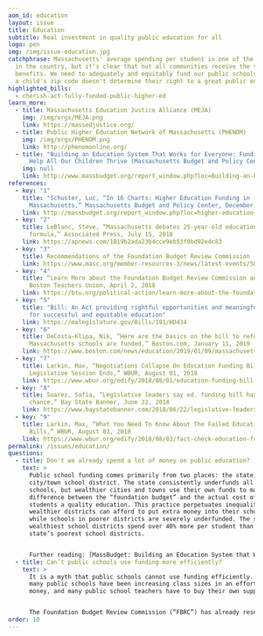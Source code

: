 ```yaml
---
aom_id: education
layout: issue
title: Education
subtitle: Real investment in quality public education for all
logo: pen
img: /img/issue-education.jpg
catchphrase: Massachusetts' average spending per student is one of the highest
  in the country, but it's clear that not all communities receive the same
  benefits. We need to adequately and equitably fund our public schools so that
  a child's zip code doesn't determine their right to a great public education.
highlighted_bills:
  - cherish-act-fully-funded-public-higher-ed
learn_more:
  - title: Massachusetts Education Justice Alliance (MEJA)
    img: /img/orgs/MEJA.png
    link: https://massedjustice.org/
  - title: Public Higher Education Network of Massachusetts (PHENOM)
    img: /img/orgs/PHENOM.png
    link: http://phenomonline.org/
  - title: "Building an Education System That Works for Everyone: Funding Reforms to
      Help All Our Children Thrive (Massachusetts Budget and Policy Center)"
    img: null
    link: http://www.massbudget.org/report_window.php?loc=Building-an-Education-System-that-Works-for-Everyone.html
references:
  - key: "1"
    title: "Schuster, Luc, “In 16 Charts: Higher Education Funding in
      Massachusetts,” Massachusetts Budget and Policy Center, December 13, 2016"
    link: http://massbudget.org/report_window.php?loc=higher-education-funding-in-massachusetts.html
  - key: "2"
    title: LeBlanc, Steve, “Massachusetts debates 25-year-old education funding
      formula,” Associated Press, July 15, 2018
    link: https://apnews.com/1819b2ada23b4cce9eb53f0bd92e4c83
  - key: "3"
    title: Recommendations of the Foundation Budget Review Commission
    link: https://www.masc.org/member-resources-3/news/latest-events/58-forms-a-publications/publications/825-recommendations-of-the-foundation-budget-review-commission
  - key: "4"
    title: “Learn More about the Foundation Budget Review Commission and S. 2325,”
      Boston Teachers Union, April 2, 2018
    link: https://btu.org/political-action/learn-more-about-the-foundation-budget-review-commission-and-s-2325/
  - key: "5"
    title: "Bill: An Act providing rightful opportunities and meaningful investment
      for successful and equitable education"
    link: https://malegislature.gov/Bills/191/HD434
  - key: "6"
    title: DeCosta-Klipa, Nik, “Here are the basics on the bill to reform how
      Massachusetts schools are funded,” Boston.com, January 11, 2019
    link: https://www.boston.com/news/education/2019/01/09/massachusetts-education-bill-promise-act
  - key: "7"
    title: Larkin, Max, “Negotiations Collapse On Education Funding Bill As
      Legislative Session Ends,” WBUR, August 01, 2018
    link: https://www.wbur.org/edify/2018/08/01/education-funding-bill-collapses
  - key: "8"
    title: Suarez, Safia, “Legislative leaders say ed. funding bill has little
      chance,” Bay State Banner, June 22, 2018
    link: https://www.baystatebanner.com/2018/06/22/legislative-leaders-say-ed-funding-bill-has-little-chance/
  - key: "9"
    title: Larkin, Max, “What You Need To Know About The Failed Education Funding
      Bills,” WBUR, August 03, 2018
    link: https://www.wbur.org/edify/2018/08/03/fact-check-education-funding
permalink: /issues/education/
questions:
  - title: Don't we already spend a lot of money on public education?
    text: >
      Public school funding comes primarily from two places: the state, and the
      city/town school district. The state consistently underfunds all public
      schools, but wealthier cities and towns use their own funds to make up the
      difference between the “foundation budget” and the actual cost of giving
      students a quality education. This practice perpetuates inequalities, as
      wealthier districts can afford to put extra money into their schools,
      while schools in poorer districts are severely underfunded. The state’s
      wealthiest school districts spend over 40% more per student than the
      state’s poorest school districts.


      Further reading: [MassBudget: Building an Education System that Works for Everyone](http://massbudget.org/report_window.php?loc=Building-an-Education-System-that-Works-for-Everyone.html)
  - title: Can’t public schools use funding more efficiently?
    text: >
      It is a myth that public schools cannot use funding efficiently. In fact,
      many public schools have been increasing class sizes in an effort to save
      money, and many public school teachers have to buy their own supplies.


      The Foundation Budget Review Commission (“FBRC”) has already researched what a reasonable budget would be for a public school. The FBRC was a bipartisan group; their findings should not have been controversial. The problem is not a lack of research; the problem is a lack of political will on Beacon Hill to fund education.
order: 10
---
```

